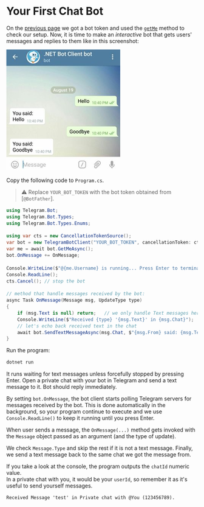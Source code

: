 # Your First Chat Bot

On the [previous page](quickstart.md) we got a bot token and used the [`getMe`](https://core.telegram.org/bots/api#getme) method to check our setup.
Now, it is time to make an _interactive_ bot that gets users' messages and replies to them like in this screenshot:

![Example Image](docs/shot-example_bot.jpg)

Copy the following code to `Program.cs`.

> ⚠️ Replace `YOUR_BOT_TOKEN` with the bot token obtained from [`@BotFather`].

```c#
using Telegram.Bot;
using Telegram.Bot.Types;
using Telegram.Bot.Types.Enums;

using var cts = new CancellationTokenSource();
var bot = new TelegramBotClient("YOUR_BOT_TOKEN", cancellationToken: cts.Token);
var me = await bot.GetMeAsync();
bot.OnMessage += OnMessage;

Console.WriteLine($"@{me.Username} is running... Press Enter to terminate");
Console.ReadLine();
cts.Cancel(); // stop the bot

// method that handle messages received by the bot:
async Task OnMessage(Message msg, UpdateType type)
{
    if (msg.Text is null) return;	// we only handle Text messages here
    Console.WriteLine($"Received {type} '{msg.Text}' in {msg.Chat}");
    // let's echo back received text in the chat
    await bot.SendTextMessageAsync(msg.Chat, $"{msg.From} said: {msg.Text}");
}
```

Run the program:

```bash
dotnet run
```

It runs waiting for text messages unless forcefully stopped by pressing Enter. Open a private chat with your bot in
Telegram and send a text message to it. Bot should reply immediately.

By setting `bot.OnMessage`, the bot client starts polling Telegram servers for messages received by the bot.
This is done automatically in the background, so your program continue to execute and we use `Console.ReadLine()` to keep it running until you press Enter.

When user sends a message, the `OnMessage(...)` method gets invoked with the `Message` object passed as an argument (and the type of update).

We check `Message.Type` and skip the rest if it is not a text message.
Finally, we send a text message back to the same chat we got the message from.

If you take a look at the console, the program outputs the `chatId` numeric value.  
In a private chat with you, it would be your `userId`, so remember it as it's useful to send yourself messages.

```text
Received Message 'test' in Private chat with @You (123456789).
```

<!-- -->
